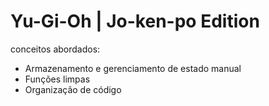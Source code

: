 # Yu-Gi-Oh | Jo-ken-po Edition



conceitos abordados:

- Armazenamento e gerenciamento de estado manual
- Funções limpas
- Organização de código
